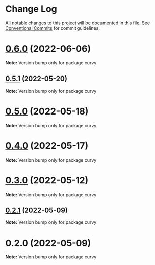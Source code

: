 # Change Log

All notable changes to this project will be documented in this file.
See [Conventional Commits](https://conventionalcommits.org) for commit guidelines.

# [0.6.0](https://github.com/tkofh/curvy/compare/curvy@0.5.1...curvy@0.6.0) (2022-06-06)

**Note:** Version bump only for package curvy





## [0.5.1](https://github.com/tkofh/curvy/compare/curvy@0.5.0...curvy@0.5.1) (2022-05-20)

**Note:** Version bump only for package curvy





# [0.5.0](https://github.com/tkofh/curvy/compare/curvy@0.4.0...curvy@0.5.0) (2022-05-18)

**Note:** Version bump only for package curvy





# [0.4.0](https://github.com/tkofh/curvy/compare/curvy@0.3.0...curvy@0.4.0) (2022-05-17)

**Note:** Version bump only for package curvy





# [0.3.0](https://github.com/tkofh/curvy/compare/curvy@0.2.1...curvy@0.3.0) (2022-05-12)

**Note:** Version bump only for package curvy





## [0.2.1](https://github.com/tkofh/curvy/compare/curvy@0.2.0...curvy@0.2.1) (2022-05-09)

**Note:** Version bump only for package curvy





# 0.2.0 (2022-05-09)

**Note:** Version bump only for package curvy
